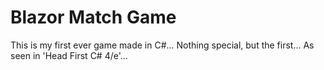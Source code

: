 # Blazor Match Game
This is my first ever game made in C#... Nothing special, but the first... As seen in 'Head First C# 4/e'...
